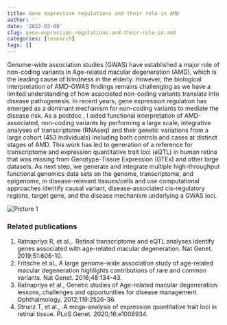 ```yaml
---
title: Gene expression regulations and their role in AMD
author: ''
date: '2022-03-08'
slug: gene-expression-regulations-and-their-role-in-amd
categories: [research]
tags: []
---
```


Genome-wide association studies (GWAS) have established a major role of non-coding variants in Age-related macular degeneration (AMD), which is the leading cause of blindness in the elderly. However, the biological interpretation of AMD-GWAS findings remains challenging as we have a limited understanding of how associated non-coding variants translate into disease pathogenesis. In recent years, gene expression regulation has emerged as a dominant mechanism for non-coding variants to mediate the disease risk. As a postdoc , I aided functional interpretation of AMD-associated, non-coding variants by performing a large scale, integrative analyses of transcriptome (RNAseq) and their genetic variations from a large cohort (453 individuals) including both controls and cases at distinct stages of AMD. This work has led to generation of a reference for transcriptome and expression quantitative trait loci (eQTL) in human retina that was missing from Genotype-Tissue Expression (GTEx) and other large datasets. As next step, we generate and integrate multiple high-throughput functional genomics data sets on the genome, transcriptome, and epigenome, in disease-relevant tissues/cells and use computational approaches identify causal variant, disease-associated cis-regulatory regions, target gene, and the disease mechanism underlying a GWAS loci.

![Picture 1](/Picture1.png "Picture 1")

### Related publications
1. Ratnapriya R, et al.,. Retinal transcriptome and eQTL analyses identify genes associated with age-related macular degeneration. Nat Genet. 2019;51:606-10.
2. Fritsche et al., A large genome-wide association study of age-related macular degeneration highlights contributions of rare and common variants. Nat Genet. 2016;48:134-43.
3. Ratnapriya et al., Genetic studies of Age-related macular degeneration: lessons, challenges and opportunities for disease management. Ophthalmology. 2012;119:2526-36.
4. Strunz T, et al., .A mega-analysis of expression quantitative trait loci in retinal tissue. PLoS Genet. 2020;16:e1008934.
